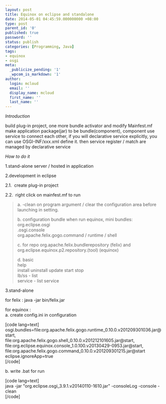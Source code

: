 ```yaml
---
layout: post
title: Equinox on eclipse and standalone
date: 2014-05-01 04:45:59.000000000 +08:00
type: post
parent_id: '0'
published: true
password: ''
status: publish
categories: [Programming, Java]
tags:
- equinox
- osgi
meta:
  _publicize_pending: '1'
  _wpcom_is_markdown: '1'
author:
  login: mcloud
  email: ''
  display_name: mcloud
  first_name: ''
  last_name: ''
---
```

<p><em>Introduction</em></p>
<p>build plug-in project, one more bundle activator and modify Mainfest.mf make application package(jar) to be bundle(component), component use service to connect each other, if you will declarative service explicitly, you can use OSGI-INF/xxx.xml define it. then service register / match are managed by declarative service</p>
<p><em>How to do it</em></p>
<p>1.stand-alone server / hosted in application</p>
<p>2.development in eclipse</p>
<p>2.1.  create plug-in project</p>
<p>2.2.  right click on mainfest.mf to run</p>
<blockquote><p>a. -clean on program argument / clear the configuration area before launching in setting.</p>
<p>b. configuration bundle when run equinox, mini bundles:<br />
org.eclipse.osgi<br />
.osgi.console<br />
org.apache.felix.gogo.command / runtime / shell</p>
<p>c. for repo org.apache.felix.bundlerepository (felix) and org.eclipse.equinox.p2.repository.(tool) (equinox)</p>
<p>d. basic<br />
help<br />
install uninstall update start stop<br />
lb/ss - list<br />
service - list service</p></blockquote>
<p>3.stand-alone</p>
<p>for felix : java -jar bin/felix.jar</p>
<p>for equinox :<br />
a. create config.ini in configuration</p>
<p>[code lang=text]<br />
osgi.bundles=file:org.apache.felix.gogo.runtime_0.10.0.v201209301036.jar@start,<br />
file:org.apache.felix.gogo.shell_0.10.0.v201212101605.jar@start,<br />
file:org.eclipse.equinox.console_1.0.100.v20130429-0953.jar@start,<br />
file:org.apache.felix.gogo.command_0.10.0.v201209301215.jar@start<br />
eclipse.ignoreApp=true<br />
[/code]</p>
<p>b. write .bat for run</p>
<p>[code lang=text]<br />
java -jar &quot;org.eclipse.osgi_3.9.1.v20140110-1610.jar&quot; -consoleLog -console -clean<br />
[/code]</p>
